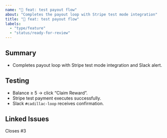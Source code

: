 ```yaml
---
name: "💸 feat: test payout flow"
about: "Completes the payout loop with Stripe test mode integration"
title: "💸 feat: test payout flow"
labels:
  - "type/feature"
  - "status/ready-for-review"
---
```


## Summary
- Completes payout loop with Stripe test mode integration and Slack alert.

## Testing
- Balance ≥ 5 → click “Claim Reward”.
- Stripe test payment executes successfully.
- Slack `#cadillac-loop` receives confirmation.

## Linked Issues
Closes #3

